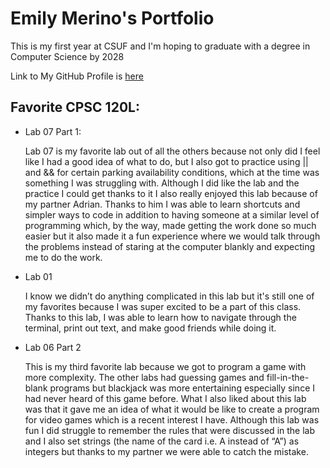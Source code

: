 # Emily Merino's Portfolio

This is my first year at CSUF and I'm hoping to graduate with a degree in 
Computer Science by 2028

Link to My GitHub Profile is <a href="https://github.com/Emerino1718">here</a>

## Favorite CPSC 120L:

* Lab 07 Part 1:

  Lab 07 is my favorite lab out of all the others because not only did I feel like
  I had a good idea of what to do, but I also got to practice using || and && for
  certain parking availability conditions, which at the time was something I was
  struggling with. Although I did like the lab and the practice I could get
  thanks to it I also really enjoyed this lab because of my partner Adrian. 
  Thanks to him I was able to learn shortcuts and simpler ways to code in 
  addition to having someone at a similar level of programming which, by the way,
  made getting the work done so much easier but it also made it a fun experience 
  where we would talk through the problems instead of staring at the computer 
  blankly and expecting me to do the work.

* Lab 01

  I know we didn’t do anything complicated in this lab but it's still one of my
  favorites because I was super excited to be a part of this class. Thanks to
  this lab, I was able to learn how to navigate through the terminal, print out
  text, and make good friends while doing it.

* Lab 06 Part 2

  This is my third favorite lab because we got to program a game with more 
  complexity. The other labs had guessing games and fill-in-the-blank programs 
  but blackjack was more entertaining especially since I had never heard of this
  game before. What I also liked about this lab was that it gave me an idea of
  what it would be like to create a program for video games which is a recent 
  interest I have. Although this lab was fun I did struggle to remember the rules
  that were discussed in the lab and I also set strings (the name of the card 
  i.e. A instead of “A”) as integers but thanks to my partner we were able to 
  catch the mistake.
